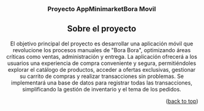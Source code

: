 
<br />
<div align="center">

  <h3 align="center">Proyecto AppMinimarketBora Movil</h3>


<!-- ABOUT THE PROJECT -->
## Sobre el proyecto

El objetivo principal del proyecto es desarrollar una aplicación móvil que revolucione los procesos manuales de "Bora Bora", optimizando áreas críticas como ventas, administración y entrega. La aplicación ofrecerá a los usuarios una experiencia de compra conveniente y segura, permitiéndoles explorar el catálogo de productos, acceder a ofertas exclusivas, gestionar su carrito de compras y realizar transacciones sin problemas. Se implementará una base de datos para registrar todas las transacciones, simplificando la gestión de inventario y el tema de los pedidos.

<p align="right">(<a href="#readme-top">back to top</a>)</p>

